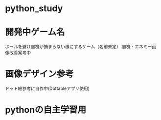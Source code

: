 # python_study
# 開発中ゲーム名
ボールを避け自機が捕まらない様にするゲーム（名前未定）
自機・エネミー画像改善案考中

# 画像デザイン参考
ドット絵参考に自作中(Dottableアプリ使用)

# pythonの自主学習用
